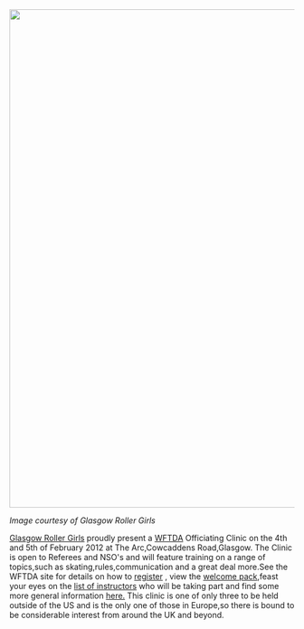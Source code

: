 <html><body><a href="http://www.scottishrollerderbyblog.com/2012/01/grg-wftda-clinic.jpg"><img src="http://www.scottishrollerderbyblog.com/2012/01/grg-wftda-clinic.jpg" alt="" title="grg wftda clinic" width="614" height="881" class="aligncenter size-full wp-image-805"></a>

<em>Image courtesy of Glasgow Roller Girls</em>

<a href="http://glasgowrollergirls.com/blog/">Glasgow Roller Girls</a> proudly present a <a href="http://wftda.com/">WFTDA</a> Officiating Clinic on the 4th and 5th of February 2012 at The Arc,Cowcaddens Road,Glasgow.
The Clinic is open to Referees and NSO's and will feature training on a range of topics,such as skating,rules,communication and a great deal more.See the WFTDA site for details on how to <a href="https://wftda.com/officiating/clinic-registration/861100041001">register</a> , view the <a href="http://wftda.com/officiating/clinic/861100041001/welcome-packet.pdf">welcome pack</a>,feast your eyes on the <a href="http://wftda.com/officiating/clinics-2012-instructors">list of instructors</a> who will be taking part and find some more general information <a href="http://wftda.com/officiating/clinics">here.</a> This clinic is one of only three to be held outside of the US and is the only one of those in Europe,so there is bound to be considerable interest from around the UK and beyond.
</body></html>
